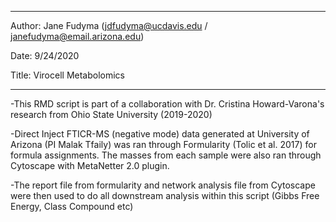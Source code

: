 ----

Author: Jane Fudyma (jdfudyma@ucdavis.edu / janefudyma@email.arizona.edu)

Date: 9/24/2020

Title: Virocell Metabolomics

----

-This RMD script is part of a collaboration with Dr. Cristina Howard-Varona's research from Ohio State University (2019-2020) 

-Direct Inject FTICR-MS (negative mode) data generated at University of Arizona (PI Malak Tfaily) was ran through Formularity (Tolic et al. 2017) for formula assignments. The masses from each sample were also ran through Cytoscape with MetaNetter 2.0 plugin.

-The report file from formularity and network analysis file from Cytoscape were then used to do all downstream analysis within this script (Gibbs Free Energy, Class Compound etc)
